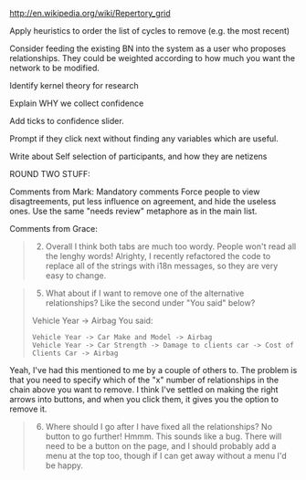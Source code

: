 http://en.wikipedia.org/wiki/Repertory_grid

Apply heuristics to order the list of cycles to remove (e.g. the most recent)

Consider feeding the existing BN into the system as a user who proposes relationships.
They could be weighted according to how much you want the network to be modified.

Identify kernel theory for research

Explain WHY we collect confidence

Add ticks to confidence slider.

Prompt if they click next without finding any variables which are useful.

Write about Self selection of participants, and how they are netizens



ROUND TWO STUFF:

Comments from Mark:
Mandatory comments
Force people to view disagtreements, put less influence on agreement, and hide the useless ones. Use the same "needs review" metaphore as in the main list.

Comments from Grace:
> 2. Overall I think both tabs are much too wordy.  People won't read all the lenghy words!
Alrighty, I recently refactored the code to replace all of the strings with i18n messages, so they are very easy to change.

> 5. What about if I want to remove one of the alternative relationships? Like the second under "You said" below?
>
> Vehicle Year -> Airbag
> You said:
>
>     Vehicle Year -> Car Make and Model -> Airbag
>     Vehicle Year -> Car Strength -> Damage to clients car -> Cost of Clients Car -> Airbag
>
Yeah, I've had this mentioned to me by a couple of others to. The problem is that you need to specify which of the "x" number of relationships in the chain above you want to remove. I think I've settled on making the right arrows into buttons, and when you click them, it gives you the option to remove it.

> 6. Where should I go after I have fixed all the relationships?  No button to go further!
Hmmm. This sounds like a bug. There will need to be a button on the page, and I should probably add a menu at the top too, though if I can get away without a menu I'd be happy.
